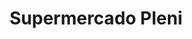 ---
title: "Supermercado Pleni"
url: /caracas/supermercado-pleni-av-san-martin/
shop: supermercado
---